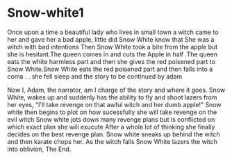 # Snow-white1
Once upon a time a beautiful lady who lives in small town
a witch came to her and gave her a bad apple, little did Snow White know that
She was a witch with bad intentions
Then Snow White took a bite from the apple but she is hesitant.The queen comes in and cuts the Apple in half .The queen eats the white harmless part and then she gives the red poisened part to Snow White.Snow White eats the red poisened part and then falls into a coma . . 
she fell sleep and the story to be continued by adam

Now I, Adam, the narrator, am I charge of the story and where it goes.
Snow White, wakes up and suddenly has the ability to fly and shoot lazers from her eyes,
"I'll take revenge on that awful witch and her dumb apple!"
Snow white then begins to plot on how sucessfully she will take revenge on the evil witch 
Snow white jots down many revenge plans but is conflicted on which exact plan she will exucute 
After a whole lot of thinking she finally decides on the best revenge plan. 
Snow white sneaks up behind the witch and then karate chops her. As the witch falls Snow White lazers the witch into oblivion, The End. 
